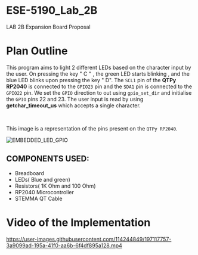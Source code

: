 # ESE-5190_Lab_2B

LAB 2B Expansion Board Proposal

# Plan Outline

This program aims to light 2 different LEDs based on the character input by the user. On pressing the key " C " , the green LED starts blinking , and the blue LED blinks upon pressing the key " D". The ```SCL1``` pin of the **QTPy RP2040** is connected to the ```GPIO23``` pin and the ```SDA1``` pin is connected to the ```GPIO22``` pin.  We set the ```GPIO``` direction to out using ```gpio_set_dir``` and initialise the ```GPIO``` pins 22 and 23. The user input is read by using **getchar_timeout_us** which accepts a single character.

<br>

This image is a representation of the pins present on the ```QTPy RP2040```.

![EMBEDDED_LED_GPIO](https://user-images.githubusercontent.com/114244849/197115827-759bb061-b5e9-46da-9400-969947c56cb4.JPG)


## COMPONENTS USED:
- Breadboard
- LEDs( Blue and green)
- Resistors( 1K Ohm and 100 Ohm)
- RP2040 Microcontroller
- STEMMA QT Cable



# Video of the Implementation


https://user-images.githubusercontent.com/114244849/197117757-3a9099ad-195a-41f0-aa6b-6f4df895a128.mp4



